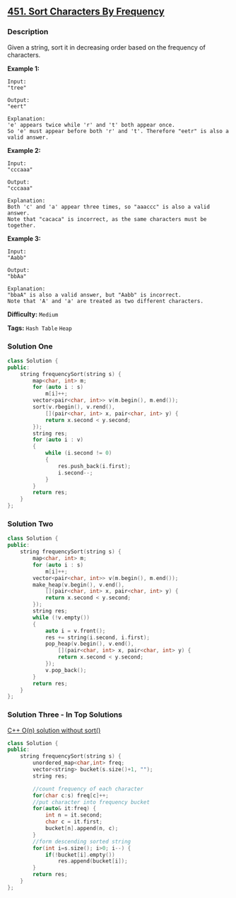 ## [451. Sort Characters By Frequency](https://leetcode.com/problems/sort-characters-by-frequency/description/)

### Description

Given a string, sort it in decreasing order based on the frequency of characters.

**Example 1:**

```
Input:
"tree"

Output:
"eert"

Explanation:
'e' appears twice while 'r' and 't' both appear once.
So 'e' must appear before both 'r' and 't'. Therefore "eetr" is also a valid answer.

```

**Example 2:**

```
Input:
"cccaaa"

Output:
"cccaaa"

Explanation:
Both 'c' and 'a' appear three times, so "aaaccc" is also a valid answer.
Note that "cacaca" is incorrect, as the same characters must be together.

```

**Example 3:**

```
Input:
"Aabb"

Output:
"bbAa"

Explanation:
"bbaA" is also a valid answer, but "Aabb" is incorrect.
Note that 'A' and 'a' are treated as two different characters.
```

**Difficulty:** `Medium`

**Tags:** `Hash Table` `Heap`

### Solution One

```c++
class Solution {
public:
    string frequencySort(string s) {
        map<char, int> m;
        for (auto i : s)
            m[i]++;
        vector<pair<char, int>> v(m.begin(), m.end());
        sort(v.rbegin(), v.rend(),
            [](pair<char, int> x, pair<char, int> y) {
            return x.second < y.second;
        });
        string res;
        for (auto i : v)
        {
            while (i.second != 0)
            {
                res.push_back(i.first);
                i.second--;
            }
        }
        return res;
    }
};
```

### Solution Two

```c++
class Solution {
public:
    string frequencySort(string s) {
        map<char, int> m;
        for (auto i : s)
            m[i]++;
        vector<pair<char, int>> v(m.begin(), m.end());
        make_heap(v.begin(), v.end(),
            [](pair<char, int> x, pair<char, int> y) {
            return x.second < y.second;
        });
        string res;
        while (!v.empty())
        {
            auto i = v.front();
            res += string(i.second, i.first);
            pop_heap(v.begin(), v.end(),
                [](pair<char, int> x, pair<char, int> y) {
                return x.second < y.second;
            });
            v.pop_back();
        }
        return res;
    }
};
```

### Solution Three - In Top Solutions

[C++ O(n) solution without sort()](https://discuss.leetcode.com/topic/66045/c-o-n-solution-without-sort)

```c++
class Solution {
public:
    string frequencySort(string s) {
        unordered_map<char,int> freq;
        vector<string> bucket(s.size()+1, "");
        string res;

        //count frequency of each character
        for(char c:s) freq[c]++;
        //put character into frequency bucket
        for(auto& it:freq) {
            int n = it.second;
            char c = it.first;
            bucket[n].append(n, c);
        }
        //form descending sorted string
        for(int i=s.size(); i>0; i--) {
            if(!bucket[i].empty())
                res.append(bucket[i]);
        }
        return res;
    }
};
```

